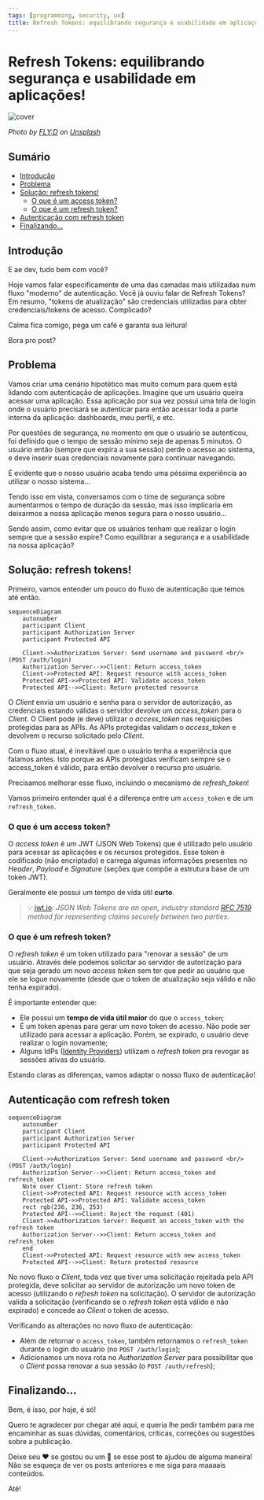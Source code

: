 ```yaml
---
tags: [programming, security, ux]
title: Refresh Tokens: equilibrando segurança e usabilidade em aplicações!
---
```


# Refresh Tokens: equilibrando segurança e usabilidade em aplicações!

![cover](https://images.unsplash.com/photo-1614064850003-13dbfd69fd11?ixlib=rb-1.2.1&ixid=MnwxMjA3fDB8MHxwaG90by1wYWdlfHx8fGVufDB8fHx8&auto=format&fit=crop&w=1170&q=80)

<i>Photo by <a href="https://unsplash.com/@flyd2069?utm_source=unsplash&utm_medium=referral&utm_content=creditCopyText">FLY:D</a> on <a href="https://unsplash.com/s/photos/unit-test?utm_source=unsplash&utm_medium=referral&utm_content=creditCopyText">Unsplash</a></i>

## Sumário

- [Introdução](#introdução)
- [Problema](#problema)
- [Solução: refresh tokens!](#solução-refresh-tokens)
  - [O que é um access token?](#o-que-é-um-access-token)
  - [O que é um refresh token?](#o-que-é-um-refresh-token)
- [Autenticação com refresh token](#autenticação-com-refresh-token)
- [Finalizando...](#finalizando)

## Introdução

E ae dev, tudo bem com você?

Hoje vamos falar especificamente de uma das camadas mais utilizadas num fluxo "moderno" de autenticação. Você já ouviu falar de Refresh Tokens? Em resumo, "tokens de atualização" são credenciais utilizadas para obter credenciais/tokens de acesso. Complicado?

Calma fica comigo, pega um café e garanta sua leitura!

Bora pro post?

## Problema

Vamos criar uma cenário hipotético mas muito comum para quem está lidando com autenticação de aplicações. Imagine que um usuário queira acessar uma aplicação. Essa aplicação por sua vez possui uma tela de login onde o usuário precisará se autenticar para então acessar toda a parte interna da aplicação: dashboards, meu perfil, e etc.

Por questões de segurança, no momento em que o usuário se autenticou, foi definido que o tempo de sessão mínimo seja de apenas 5 minutos. O usuário então (sempre que expira a sua sessão) perde o acesso ao sistema, e deve inserir suas credenciais novamente para continuar navegando.

É evidente que o nosso usuário acaba tendo uma péssima experiência ao utilizar o nosso sistema...

Tendo isso em vista, conversamos com o time de segurança sobre aumentarmos o tempo de duração da sessão, mas isso implicaria em deixarmos a nossa aplicação menos segura para o nosso usuário...

Sendo assim, como evitar que os usuários tenham que realizar o login sempre que a sessão expire? Como equilibrar a segurança e a usabilidade na nossa aplicação?

## Solução: refresh tokens!

Primeiro, vamos entender um pouco do fluxo de autenticação que temos até então.

```mermaid
sequenceDiagram
    autonumber
    participant Client
    participant Authorization Server
    participant Protected API

    Client->>Authorization Server: Send username and password <br/> (POST /auth/login)
    Authorization Server-->>Client: Return access_token
    Client->>Protected API: Request resource with access_token
    Protected API->>Protected API: Validate access_token
    Protected API-->>Client: Return protected resource
```

O _Client_ envia um usuário e senha para o servidor de autorização, as credenciais estando válidas o servidor devolve um _access_token_ para o _Client_. O Client pode (e deve) utilizar o _access_token_ nas requisições protegidas para as APIs. As APIs protegidas validam o _access_token_ e devolvem o recurso solicitado pelo _Client_.

Com o fluxo atual, é inevitável que o usuário tenha a experiência que falamos antes. Isto porque as APIs protegidas verificam sempre se o access_token é válido, para então devolver o recurso pro usuário.

Precisamos melhorar esse fluxo, incluindo o mecanismo de _refresh_token_!

Vamos primeiro entender qual é a diferença entre um `access_token` e de um `refresh_token`.

### O que é um access token?

O _access token_ é um JWT (JSON Web Tokens) que é utilizado pelo usuário para acessar as aplicações e os recursos protegidos. Esse token é codificado (não encriptado) e carrega algumas informações presentes no _Header_, _Payload_ e _Signature_ (seções que compõe a estrutura base de um token JWT).

Geralmente ele possui um tempo de vida útil **curto**.

> 💡 [jwt.io](https://jwt.io/): _JSON Web Tokens are an open, industry standard [RFC 7519](https://tools.ietf.org/html/rfc7519) method for representing claims securely between two parties._

### O que é um refresh token?

O _refresh token_ é um token utilizado para "renovar a sessão" de um usuário. Através dele podemos solicitar ao servidor de autorização para que seja gerado um novo _access token_ sem ter que pedir ao usuário que ele se logue novamente (desde que o token de atualização seja válido e não tenha expirado).

É importante entender que:

- Ele possui um **tempo de vida útil maior** do que o `access_token`;
- É um token apenas para gerar um novo token de acesso. Não pode ser utilizado para acessar a aplicação. Porém, se expirado, o usuário deve realizar o login novamente;
- Alguns IdPs ([Identity Providers](https://en.wikipedia.org/wiki/Identity_provider)) utilizam o _refresh token_ pra revogar as sessões ativas do usuário.

Estando claras as diferenças, vamos adaptar o nosso fluxo de autenticação!

## Autenticação com refresh token

```mermaid
sequenceDiagram
    autonumber
    participant Client
    participant Authorization Server
    participant Protected API

    Client->>Authorization Server: Send username and password <br/> (POST /auth/login)
    Authorization Server-->>Client: Return access_token and refresh_token
    Note over Client: Store refresh token
    Client->>Protected API: Request resource with access_token
    Protected API->>Protected API: Validate access_token
    rect rgb(236, 236, 253)
    Protected API-->>Client: Reject the request (401)
    Client->>Authorization Server: Request an access_token with the refresh token
    Authorization Server-->>Client: Return access_token and refresh_token
    end
    Client->>Protected API: Request resource with new access_token
    Protected API-->>Client: Return protected resource
```

No novo fluxo o _Client_, toda vez que tiver uma solicitação rejeitada pela API protegida, deve solicitar ao servidor de autorização um novo token de acesso (utilizando o _refresh token_ na solicitação). O servidor de autorização valida a solicitação (verificando se o _refresh token_ está válido e não expirado) e concede ao _Client_ o token de acesso.

Verificando as alterações no novo fluxo de autenticação:

- Além de retornar o `access_token`, também retornamos o `refresh_token` durante o login do usuário (no `POST /auth/login`);
- Adicionamos um nova rota no _Authorization Server_ para possibilitar que o _Client_ possa renovar a sua sessão (o `POST /auth/refresh`);

## Finalizando...

Bem, é isso, por hoje, é só!

Quero te agradecer por chegar até aqui, e queria lhe pedir também para me encaminhar as suas dúvidas, comentários, críticas, correções ou sugestões sobre a publicação.

Deixe seu ❤️ se gostou ou um 🦄 se esse post te ajudou de alguma maneira! Não se esqueça de ver os posts anteriores e me siga para maaaais conteúdos.

Até!

